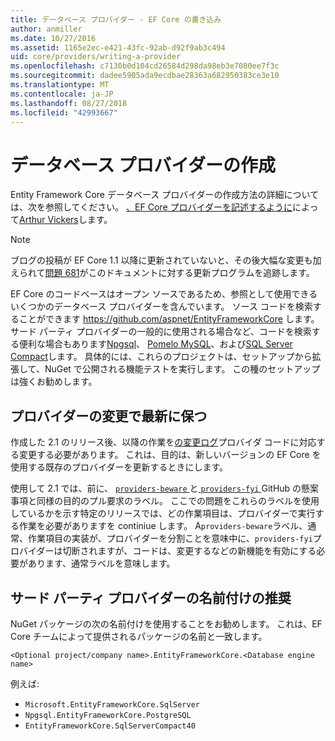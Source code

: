 ```yaml
---
title: データベース プロバイダー - EF Core の書き込み
author: anmiller
ms.date: 10/27/2016
ms.assetid: 1165e2ec-e421-43fc-92ab-d92f9ab3c494
uid: core/providers/writing-a-provider
ms.openlocfilehash: c7130b0d104cd26584d298da98eb3e7080ee7f3c
ms.sourcegitcommit: dadee5905ada9ecdbae28363a682950383ce3e10
ms.translationtype: MT
ms.contentlocale: ja-JP
ms.lasthandoff: 08/27/2018
ms.locfileid: "42993667"
---
```

# <a name="writing-a-database-provider"></a>データベース プロバイダーの作成

Entity Framework Core データベース プロバイダーの作成方法の詳細については、次を参照してください。 [、EF Core プロバイダーを記述するように](https://blog.oneunicorn.com/2016/11/11/so-you-want-to-write-an-ef-core-provider/)によって[Arthur Vickers](https://github.com/ajcvickers)します。

> [!NOTE]
> ブログの投稿が EF Core 1.1 以降に更新されていないと、その後大幅な変更も加えられて[問題 681](https://github.com/aspnet/EntityFramework.Docs/issues/681)がこのドキュメントに対する更新プログラムを追跡します。

EF Core のコードベースはオープン ソースであるため、参照として使用できるいくつかのデータベース プロバイダーを含んでいます。 ソース コードを検索することができます https://github.com/aspnet/EntityFrameworkCore します。 サード パーティ プロバイダーの一般的に使用される場合など、コードを検索する便利な場合もあります[Npgsql](https://github.com/npgsql/Npgsql.EntityFrameworkCore.PostgreSQL)、 [Pomelo MySQL](https://github.com/PomeloFoundation/Pomelo.EntityFrameworkCore.MySql)、および[SQL Server Compact](https://github.com/ErikEJ/EntityFramework.SqlServerCompact)します。 具体的には、これらのプロジェクトは、セットアップから拡張して、NuGet で公開される機能テストを実行します。 この種のセットアップは強くお勧めします。

## <a name="keeping-up-to-date-with-provider-changes"></a>プロバイダーの変更で最新に保つ

作成した 2.1 のリリース後、以降の作業を[の変更ログ](provider-log.md)プロバイダ コードに対応する変更する必要があります。 これは、目的は、新しいバージョンの EF Core を使用する既存のプロバイダーを更新するときにします。

使用して 2.1 では、前に、 [ `providers-beware` ](https://github.com/aspnet/EntityFrameworkCore/labels/providers-beware)と[ `providers-fyi` ](https://github.com/aspnet/EntityFrameworkCore/labels/providers-fyi) GitHub の懸案事項と同様の目的のプル要求のラベル。 ここでの問題をこれらのラベルを使用しているかを示す特定のリリースでは、どの作業項目は、プロバイダーで実行する作業を必要がありますを continiue します。 A`providers-beware`ラベル、通常、作業項目の実装が、プロバイダーを分割ことを意味中に、`providers-fyi`プロバイダーは切断されますが、コードは、変更するなどの新機能を有効にする必要があります、通常ラベルを意味します。

## <a name="suggested-naming-of-third-party-providers"></a>サード パーティ プロバイダーの名前付けの推奨

NuGet パッケージの次の名前付けを使用することをお勧めします。 これは、EF Core チームによって提供されるパッケージの名前と一致します。

`<Optional project/company name>.EntityFrameworkCore.<Database engine name>`

例えば:
* `Microsoft.EntityFrameworkCore.SqlServer`
* `Npgsql.EntityFrameworkCore.PostgreSQL`
* `EntityFrameworkCore.SqlServerCompact40`
